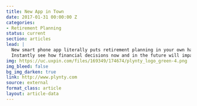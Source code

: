 ```yaml
---
title: New App in Town
date: 2017-01-31 00:00:00 Z
categories:
- Retirement Planning
status: current
section: articles
lead: |
  New smart phone app literally puts retirement planning in your own hands.
  Instantly see how financial decisions now and in the future will impact your retirement income.
img: https://uc.uxpin.com/files/169349/174674/plynty_logo_green-4.png
img_bleed: false
bg_img_darken: true
link: http://www.plynty.com
source: external
format_class: article
layout: article-data
---
```


